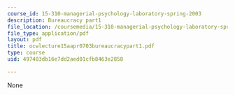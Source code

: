 ```yaml
---
course_id: 15-310-managerial-psychology-laboratory-spring-2003
description: Bureaucracy part1
file_location: /coursemedia/15-310-managerial-psychology-laboratory-spring-2003/497403db16e7dd2aed01cfb8463e2858_ocwlecture15aapr0703bureaucracypart1.pdf
file_type: application/pdf
layout: pdf
title: ocwlecture15aapr0703bureaucracypart1.pdf
type: course
uid: 497403db16e7dd2aed01cfb8463e2858

---
```

None